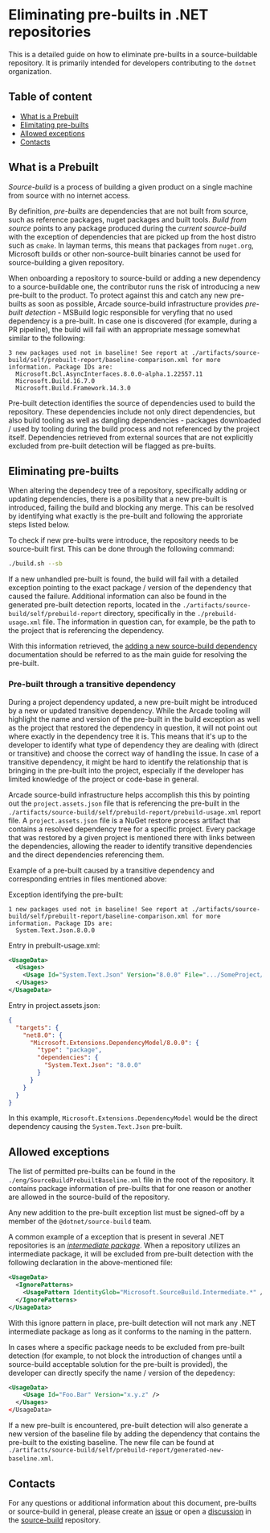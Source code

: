 # Eliminating pre-builts in .NET repositories

This is a detailed guide on how to eliminate pre-builts in a source-buildable
repository. It is primarily intended for developers contributing to the `dotnet`
organization.

## Table of content

- [What is a Prebuilt](#what-is-a-prebuilt)
- [Elimitating pre-builts](#eliminating-pre-builts)
- [Allowed exceptions](#allowed-exceptions)
- [Contacts](#contacts)

## What is a Prebuilt

_Source-build_ is a process of building a given product on a single machine from
source with no internet access.

By definition, _pre-builts_ are dependencies that are not built from source,
such as reference packages, nuget packages and built tools. _Build from source_
points to any package produced during the _current source-build_ with the
exception of dependencies that are picked up from the host distro such as
`cmake`. In layman terms, this means that packages from `nuget.org`, Microsoft
builds or other non-source-built binaries cannot be used for source-building a
given repository.

When onboarding a repository to source-build or adding a new dependency to a
source-buildable one, the contributor runs the risk of introducing a new
pre-built to the product. To protect against this and catch any new pre-builts
as soon as possible, Arcade source-build infrastructure provides _pre-built
detection_ - MSBuild logic responsible for veryfing that no used dependency is a
pre-built. In case one is discovered (for example, during a PR pipeline), the
build will fail with an appropriate message somewhat similar to the following:

```text
3 new packages used not in baseline! See report at ./artifacts/source-build/self/prebuilt-report/baseline-comparison.xml for more information. Package IDs are:
  Microsoft.Bcl.AsyncInterfaces.8.0.0-alpha.1.22557.11  
  Microsoft.Build.16.7.0
  Microsoft.Build.Framework.14.3.0
```

Pre-built detection identifies the source of dependencies used to build the
repository. These dependencies include not only direct dependencies, but also
build tooling as well as dangling dependencies - packages downloaded / used by
tooling during the build process and not referenced by the project itself.
Dependencies retrieved from external sources that are not explicitly excluded
from pre-built detection will be flagged as pre-builts.

## Eliminating pre-builts

When altering the dependecy tree of a repository, specifically adding or
updating dependencies, there is a posibility that a new pre-built is introduced,
failing the build and blocking any merge. This can be resolved by identifying
what exactly is the pre-built and following the approriate steps listed below.

To check if new pre-builts were introduce, the repository needs to be
source-built first. This can be done through the following command:

```sh
./build.sh --sb
```

If a new unhandled pre-built is found, the build will fail with a detailed
exception pointing to the exact package / version of the dependency that caused
the failure. Additional information can also be found in the generated pre-built
detection reports, located in the
`./artifacts/source-build/self/prebuild-report` directory, specifically in the
`./prebuild-usage.xml` file. The information in question can, for example, be
the path to the project that is referencing the dependency.

With this information retrieved, the [adding a new source-build
dependency](https://github.com/dotnet/source-build/blob/main/Documentation/sourcebuild-in-repos/new-dependencies.md#adding-dependencies)
documentation should be referred to as the main guide for resolving the
pre-built.

### Pre-built through a transitive dependency

During a project dependency updated, a new pre-built might be introduced by a
new or updated transitive dependency. While the Arcade tooling will highlight
the name and version of the pre-built in the build exception as well as the
project that restored the dependency in question, it will not point out where
exactly in the dependency tree it is. This means that it's up to the developer
to identify what type of dependency they are dealing with (direct or transitive)
and choose the correct way of handling the issue. In case of a transitive
dependency, it might be hard to identify the relationship that is bringing in
the pre-built into the project, especially if the developer has limited
knowledge of the project or code-base in general.

Arcade source-build infrastructure helps accomplish this this by pointing out
the `project.assets.json` file that is referencing the pre-built in the
`./artifacts/source-build/self/prebuild-report/prebuild-usage.xml` report file.
A `project.assets.json` file is a NuGet restore process artifact that contains a
resolved dependency tree for a specific project. Every package that was restored
by a given project is mentioned there with links between the dependencies,
allowing the reader to identify transitive dependencies and the direct
dependencies referencing them.

Example of a pre-built caused by a transitive dependency and corresponding
entries in files mentioned above:

Exception identifying the pre-built:

```text
1 new packages used not in baseline! See report at ./artifacts/source-build/self/prebuilt-report/baseline-comparison.xml for more information. Package IDs are:
  System.Text.Json.8.0.0
```

Entry in prebuilt-usage.xml:

```xml
<UsageData>
  <Usages>
    <Usage Id="System.Text.Json" Version="8.0.0" File=".../SomeProject/project.assets.json">
  </Usages>
</UsageData>
```

Entry in project.assets.json:

```json
{ 
  "targets": {
    "net8.0": {
      "Microsoft.Extensions.DependencyModel/8.0.0": {
        "type": "package",
        "dependencies": {
          "System.Text.Json": "8.0.0"
        }
      }
    }
  }
}
```

In this example, `Microsoft.Extensions.DependencyModel` would be the direct
dependency causing the `System.Text.Json` pre-built.

## Allowed exceptions

The list of permitted pre-builts can be found in the
`./eng/SourceBuildPrebuiltBaseline.xml` file in the root of the repository. It
contains package information of pre-builts that for one reason or another are
allowed in the source-build of the repository.

Any new addition to the pre-built exception list must be signed-off by a member
of the `@dotnet/source-build` team.

A common example of a exception that is present in several .NET repositories is
an [_intermediate
package_](https://github.com/dotnet/source-build/blob/main/Documentation/planning/arcade-powered-source-build/intermediate-nupkg.md).
When a repository utilizes an intermediate package, it will be excluded from
pre-built detection with the following declaration in the above-mentioned file:

```xml
<UsageData>
  <IgnorePatterns>
    <UsagePattern IdentityGlob="Microsoft.SourceBuild.Intermediate.*" />
  </IgnorePatterns>
</UsageData>
```

With this ignore pattern in place, pre-built detection will not mark any .NET
intermediate package as long as it conforms to the naming in the pattern.

In cases where a specific package needs to be excluded from pre-built detection
(for example, to not block the introduction of changes until a source-build
acceptable solution for the pre-built is provided), the developer can directly
specify the name / version of the depedency:

```xml
<UsageData>
    <Usage Id="Foo.Bar" Version="x.y.z" />
  </Usages>
</UsageData>
```

If a new pre-built is encountered, pre-built detection will also generate a new
version of the baseline file by adding the dependency that contains the
pre-built to the existing baseline. The new file can be found at
`./artifacts/source-build/self/prebuild-report/generated-new-baseline.xml`.

## Contacts

For any questions or additional information about this document, pre-builts or
source-build in general, please create an
[issue](https://github.com/dotnet/source-build/issues) or open a
[discussion](https://github.com/dotnet/source-build/discussions) in the
[source-build](https://github.com/dotnet/source-build) repository.
